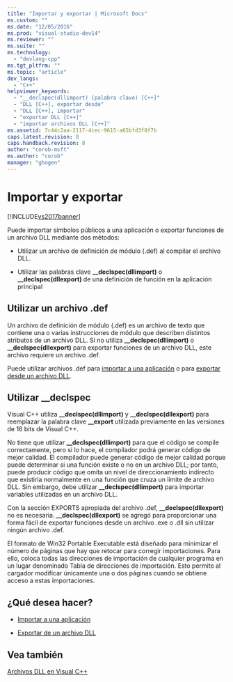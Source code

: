 ```yaml
---
title: "Importar y exportar | Microsoft Docs"
ms.custom: ""
ms.date: "12/05/2016"
ms.prod: "visual-studio-dev14"
ms.reviewer: ""
ms.suite: ""
ms.technology: 
  - "devlang-cpp"
ms.tgt_pltfrm: ""
ms.topic: "article"
dev_langs: 
  - "C++"
helpviewer_keywords: 
  - "__declspec(dllimport) (palabra clave) [C++]"
  - "DLL [C++], exportar desde"
  - "DLL [C++], importar"
  - "exportar DLL [C++]"
  - "importar archivos DLL [C++]"
ms.assetid: 7c44c2aa-2117-4cec-9615-a65bfd3f8f7b
caps.latest.revision: 8
caps.handback.revision: 8
author: "corob-msft"
ms.author: "corob"
manager: "ghogen"
---
```

# Importar y exportar
[!INCLUDE[vs2017banner](../assembler/inline/includes/vs2017banner.md)]

Puede importar símbolos públicos a una aplicación o exportar funciones de un archivo DLL mediante dos métodos:  
  
-   Utilizar un archivo de definición de módulo \(.def\) al compilar el archivo DLL.  
  
-   Utilizar las palabras clave **\_\_declspec\(dllimport\)** o **\_\_declspec\(dllexport\)** de una definición de función en la aplicación principal  
  
## Utilizar un archivo .def  
 Un archivo de definición de módulo \(.def\) es un archivo de texto que contiene una o varias instrucciones de módulo que describen distintos atributos de un archivo DLL.  Si no utiliza **\_\_declspec\(dllimport\)** o **\_\_declspec\(dllexport\)** para exportar funciones de un archivo DLL, este archivo requiere un archivo .def.  
  
 Puede utilizar archivos .def para [importar a una aplicación](../build/importing-using-def-files.md) o para [exportar desde un archivo DLL](../build/exporting-from-a-dll-using-def-files.md).  
  
## Utilizar \_\_declspec  
 Visual C\+\+ utiliza **\_\_declspec\(dllimport\)** y **\_\_declspec\(dllexport\)** para reemplazar la palabra clave **\_\_export** utilizada previamente en las versiones de 16 bits de Visual C\+\+.  
  
 No tiene que utilizar **\_\_declspec\(dllimport\)** para que el código se compile correctamente, pero si lo hace, el compilador podrá generar código de mejor calidad.  El compilador puede generar código de mejor calidad porque puede determinar si una función existe o no en un archivo DLL; por tanto, puede producir código que omita un nivel de direccionamiento indirecto que existiría normalmente en una función que cruza un límite de archivo DLL.  Sin embargo, debe utilizar **\_\_declspec\(dllimport\)** para importar variables utilizadas en un archivo DLL.  
  
 Con la sección EXPORTS apropiada del archivo .def, **\_\_declspec\(dllexport\)** no es necesaria.  **\_\_declspec\(dllexport\)** se agregó para proporcionar una forma fácil de exportar funciones desde un archivo .exe o .dll sin utilizar ningún archivo .def.  
  
 El formato de Win32 Portable Executable está diseñado para minimizar el número de páginas que hay que retocar para corregir importaciones.  Para ello, coloca todas las direcciones de importación de cualquier programa en un lugar denominado Tabla de direcciones de importación.  Esto permite al cargador modificar únicamente una o dos páginas cuando se obtiene acceso a estas importaciones.  
  
## ¿Qué desea hacer?  
  
-   [Importar a una aplicación](../build/importing-into-an-application-using-declspec-dllimport.md)  
  
-   [Exportar de un archivo DLL](../build/exporting-from-a-dll.md)  
  
## Vea también  
 [Archivos DLL en Visual C\+\+](../build/dlls-in-visual-cpp.md)